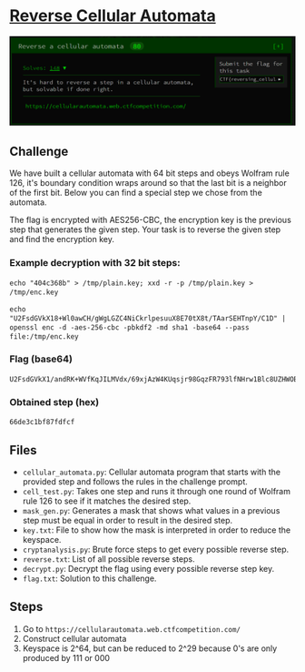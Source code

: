 # [Reverse Cellular Automata](https://cellularautomata.web.ctfcompetition.com/)

![Reversing Cellular Automata](images/rca.png "Img")

## Challenge

We have built a cellular automata with 64 bit steps and obeys Wolfram rule 126, it's boundary condition wraps around so that the last bit is a neighbor of the first bit. Below you can find a special step we chose from the automata.

The flag is encrypted with AES256-CBC, the encryption key is the previous step that generates the given step. Your task is to reverse the given step and find the encryption key.

### Example decryption with 32 bit steps:

```
echo "404c368b" > /tmp/plain.key; xxd -r -p /tmp/plain.key > /tmp/enc.key
```

```
echo "U2FsdGVkX18+Wl0awCH/gWgLGZC4NiCkrlpesuuX8E70tX8t/TAarSEHTnpY/C1D" | openssl enc -d -aes-256-cbc -pbkdf2 -md sha1 -base64 --pass file:/tmp/enc.key
```

### Flag (base64)

```
U2FsdGVkX1/andRK+WVfKqJILMVdx/69xjAzW4KUqsjr98GqzFR793lfNHrw1Blc8UZHWOBrRhtLx3SM38R1MpRegLTHgHzf0EAa3oUeWcQ=
```

### Obtained step (hex)

```
66de3c1bf87fdfcf
```

## Files

* `cellular_automata.py`: Cellular automata program that starts with the provided step and follows the rules in the challenge prompt.
* `cell_test.py`: Takes one step and runs it through one round of Wolfram rule 126 to see if it matches the desired step.
* `mask_gen.py`: Generates a mask that shows what values in a previous step must be equal in order to result in the desired step.
* `key.txt`: File to show how the mask is interpreted in order to reduce the keyspace.
* `cryptanalysis.py`: Brute force steps to get every possible reverse step.
* `reverse.txt`: List of all possible reverse steps.
* `decrypt.py`: Decrypt the flag using every possible reverse step key.
* `flag.txt`: Solution to this challenge.

## Steps

1. Go to `https://cellularautomata.web.ctfcompetition.com/`
2. Construct cellular automata
3. Keyspace is 2^64, but can be reduced to 2^29 because 0's are only produced by 111 or 000
